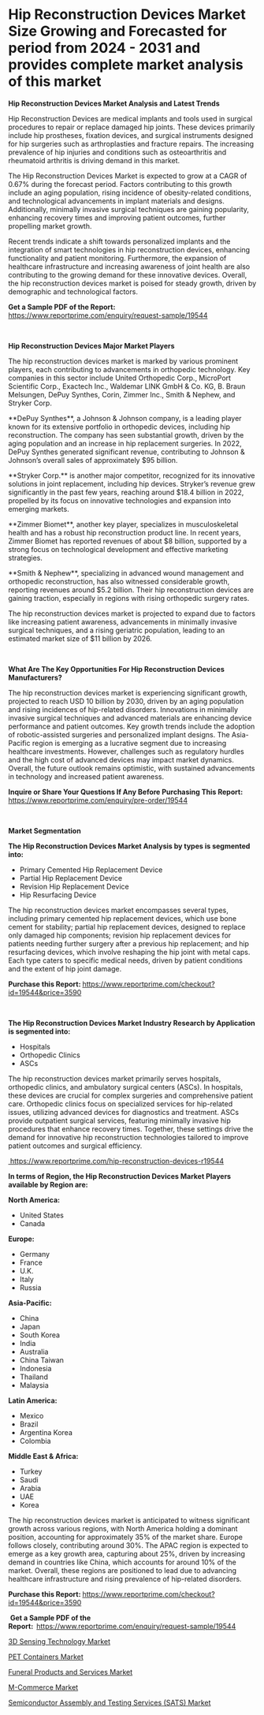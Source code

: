 <p><h1>Hip Reconstruction Devices Market Size Growing and Forecasted for period from 2024 - 2031 and provides complete market analysis of this market</h1></p><p><strong>Hip Reconstruction Devices Market Analysis and Latest Trends</strong></p>
<p><p>Hip Reconstruction Devices are medical implants and tools used in surgical procedures to repair or replace damaged hip joints. These devices primarily include hip prostheses, fixation devices, and surgical instruments designed for hip surgeries such as arthroplasties and fracture repairs. The increasing prevalence of hip injuries and conditions such as osteoarthritis and rheumatoid arthritis is driving demand in this market.</p><p>The Hip Reconstruction Devices Market is expected to grow at a CAGR of 0.67% during the forecast period. Factors contributing to this growth include an aging population, rising incidence of obesity-related conditions, and technological advancements in implant materials and designs. Additionally, minimally invasive surgical techniques are gaining popularity, enhancing recovery times and improving patient outcomes, further propelling market growth.</p><p>Recent trends indicate a shift towards personalized implants and the integration of smart technologies in hip reconstruction devices, enhancing functionality and patient monitoring. Furthermore, the expansion of healthcare infrastructure and increasing awareness of joint health are also contributing to the growing demand for these innovative devices. Overall, the hip reconstruction devices market is poised for steady growth, driven by demographic and technological factors.</p></p>
<p><strong>Get a Sample PDF of the Report:&nbsp;</strong> <a href="https://www.reportprime.com/enquiry/request-sample/19544?utm_campaign=103&utm_medium=2&utm_source=Github&utm_content=ia&utm_term=23112024&utm_id=hip-reconstruction-devices">https://www.reportprime.com/enquiry/request-sample/19544</a></p>
<p>&nbsp;</p>
<p><strong>Hip Reconstruction Devices Major Market Players</strong></p>
<p><p>The hip reconstruction devices market is marked by various prominent players, each contributing to advancements in orthopedic technology. Key companies in this sector include United Orthopedic Corp., MicroPort Scientific Corp., Exactech Inc., Waldemar LINK GmbH & Co. KG, B. Braun Melsungen, DePuy Synthes, Corin, Zimmer Inc., Smith & Nephew, and Stryker Corp.</p><p>**DePuy Synthes**, a Johnson & Johnson company, is a leading player known for its extensive portfolio in orthopedic devices, including hip reconstruction. The company has seen substantial growth, driven by the aging population and an increase in hip replacement surgeries. In 2022, DePuy Synthes generated significant revenue, contributing to Johnson & Johnson’s overall sales of approximately $95 billion.</p><p>**Stryker Corp.** is another major competitor, recognized for its innovative solutions in joint replacement, including hip devices. Stryker’s revenue grew significantly in the past few years, reaching around $18.4 billion in 2022, propelled by its focus on innovative technologies and expansion into emerging markets.</p><p>**Zimmer Biomet**, another key player, specializes in musculoskeletal health and has a robust hip reconstruction product line. In recent years, Zimmer Biomet has reported revenues of about $8 billion, supported by a strong focus on technological development and effective marketing strategies.</p><p>**Smith & Nephew**, specializing in advanced wound management and orthopedic reconstruction, has also witnessed considerable growth, reporting revenues around $5.2 billion. Their hip reconstruction devices are gaining traction, especially in regions with rising orthopedic surgery rates.</p><p>The hip reconstruction devices market is projected to expand due to factors like increasing patient awareness, advancements in minimally invasive surgical techniques, and a rising geriatric population, leading to an estimated market size of $11 billion by 2026.</p></p>
<p>&nbsp;</p>
<p><strong>What Are The Key Opportunities For Hip Reconstruction Devices Manufacturers?</strong></p>
<p><p>The hip reconstruction devices market is experiencing significant growth, projected to reach USD 10 billion by 2030, driven by an aging population and rising incidences of hip-related disorders. Innovations in minimally invasive surgical techniques and advanced materials are enhancing device performance and patient outcomes. Key growth trends include the adoption of robotic-assisted surgeries and personalized implant designs. The Asia-Pacific region is emerging as a lucrative segment due to increasing healthcare investments. However, challenges such as regulatory hurdles and the high cost of advanced devices may impact market dynamics. Overall, the future outlook remains optimistic, with sustained advancements in technology and increased patient awareness.</p></p>
<p><strong>Inquire or Share Your Questions If Any Before Purchasing This Report:</strong> <a href="https://www.reportprime.com/enquiry/pre-order/19544?utm_campaign=103&utm_medium=2&utm_source=Github&utm_content=ia&utm_term=23112024&utm_id=hip-reconstruction-devices">https://www.reportprime.com/enquiry/pre-order/19544</a></p>
<p>&nbsp;</p>
<p><strong>Market Segmentation</strong></p>
<p><strong>The Hip Reconstruction Devices Market Analysis by types is segmented into:</strong></p>
<p><ul><li>Primary Cemented Hip Replacement Device</li><li>Partial Hip Replacement Device</li><li>Revision Hip Replacement Device</li><li>Hip Resurfacing Device</li></ul></p>
<p><p>The hip reconstruction devices market encompasses several types, including primary cemented hip replacement devices, which use bone cement for stability; partial hip replacement devices, designed to replace only damaged hip components; revision hip replacement devices for patients needing further surgery after a previous hip replacement; and hip resurfacing devices, which involve reshaping the hip joint with metal caps. Each type caters to specific medical needs, driven by patient conditions and the extent of hip joint damage.</p></p>
<p><strong>Purchase this Report:&nbsp;</strong><a href="https://www.reportprime.com/checkout?id=19544&price=3590&utm_campaign=103&utm_medium=2&utm_source=Github&utm_content=ia&utm_term=23112024&utm_id=hip-reconstruction-devices">https://www.reportprime.com/checkout?id=19544&price=3590</a></p>
<p>&nbsp;</p>
<p><strong>The Hip Reconstruction Devices Market Industry Research by Application is segmented into:</strong></p>
<p><ul><li>Hospitals</li><li>Orthopedic Clinics</li><li>ASCs</li></ul></p>
<p><p>The hip reconstruction devices market primarily serves hospitals, orthopedic clinics, and ambulatory surgical centers (ASCs). In hospitals, these devices are crucial for complex surgeries and comprehensive patient care. Orthopedic clinics focus on specialized services for hip-related issues, utilizing advanced devices for diagnostics and treatment. ASCs provide outpatient surgical services, featuring minimally invasive hip procedures that enhance recovery times. Together, these settings drive the demand for innovative hip reconstruction technologies tailored to improve patient outcomes and surgical efficiency.</p></p>
<p><a href="https://www.reportprime.com/hip-reconstruction-devices-r19544?utm_campaign=103&utm_medium=2&utm_source=Github&utm_content=ia&utm_term=23112024&utm_id=hip-reconstruction-devices">&nbsp;https://www.reportprime.com/hip-reconstruction-devices-r19544</a></p>
<p><strong>In terms of Region, the Hip Reconstruction Devices Market Players available by Region are:</strong></p>
<p>
    <p> <strong> North America: </strong>
        <ul>
            <li>United States</li>
            <li>Canada</li>
        </ul>
        </p> 
    <p> <strong> Europe: </strong>
        <ul>
            <li>Germany</li>
            <li>France</li>
            <li>U.K.</li>
            <li>Italy</li>
            <li>Russia</li>
        </ul>
        </p> 
    <p> <strong> Asia-Pacific: </strong>
        <ul>
            <li>China</li>
            <li>Japan</li>
            <li>South Korea</li>
            <li>India</li>
            <li>Australia</li>
            <li>China Taiwan</li>
            <li>Indonesia</li>
            <li>Thailand</li>
            <li>Malaysia</li>
        </ul>
        </p> 
    <p> <strong> Latin America: </strong>
        <ul>
            <li>Mexico</li>
            <li>Brazil</li>
            <li>Argentina Korea</li>
            <li>Colombia</li>
        </ul>
        </p> 
    <p> <strong> Middle East & Africa: </strong>
        <ul>
            <li>Turkey</li>
            <li>Saudi</li>
            <li>Arabia</li>
            <li>UAE</li>
            <li>Korea</li>
        </ul>
    </p>
    </p>
<p><p>The hip reconstruction devices market is anticipated to witness significant growth across various regions, with North America holding a dominant position, accounting for approximately 35% of the market share. Europe follows closely, contributing around 30%. The APAC region is expected to emerge as a key growth area, capturing about 25%, driven by increasing demand in countries like China, which accounts for around 10% of the market. Overall, these regions are positioned to lead due to advancing healthcare infrastructure and rising prevalence of hip-related disorders.</p></p>
<p><strong>Purchase this Report: </strong><a href="https://www.reportprime.com/checkout?id=19544&price=3590&utm_campaign=103&utm_medium=2&utm_source=Github&utm_content=ia&utm_term=23112024&utm_id=hip-reconstruction-devices">https://www.reportprime.com/checkout?id=19544&price=3590</a></p>
<p>&nbsp;<strong>Get a Sample PDF of the Report:&nbsp;&nbsp;</strong><a href="https://www.reportprime.com/enquiry/request-sample/19544?utm_campaign=103&utm_medium=2&utm_source=Github&utm_content=ia&utm_term=23112024&utm_id=hip-reconstruction-devices">https://www.reportprime.com/enquiry/request-sample/19544</a></p>
<p><strong></strong></p>
<p><p><a href="https://www.linkedin.com/pulse/3d-sensing-technology-market-analysis-major-challenges-sales-ijxkf?utm_campaign=103&utm_medium=2&utm_source=Github&utm_content=ia&utm_term=23112024&utm_id=hip-reconstruction-devices">3D Sensing Technology Market</a></p><p><a href="https://www.linkedin.com/pulse/industry-experts-project-pet-containers-market-growth-7dhtf?utm_campaign=103&utm_medium=2&utm_source=Github&utm_content=ia&utm_term=23112024&utm_id=hip-reconstruction-devices">PET Containers Market</a></p><p><a href="https://www.linkedin.com/pulse/funeral-products-services-market-report-creating-business-strategies-qxhqf?utm_campaign=103&utm_medium=2&utm_source=Github&utm_content=ia&utm_term=23112024&utm_id=hip-reconstruction-devices">Funeral Products and Services Market</a></p><p><a href="https://issuu.com/reportprime-2/docs/m-commerce-market-size-2030.pptx_34b07ab93c92e5?utm_campaign=103&utm_medium=2&utm_source=Github&utm_content=ia&utm_term=23112024&utm_id=hip-reconstruction-devices">M-Commerce Market</a></p><p><a href="https://issuu.com/reportprime-2/docs/semiconductor-assembly-and-testing-_24b8404d13f2d8?utm_campaign=103&utm_medium=2&utm_source=Github&utm_content=ia&utm_term=23112024&utm_id=hip-reconstruction-devices">Semiconductor Assembly and Testing Services (SATS) Market</a></p></p>